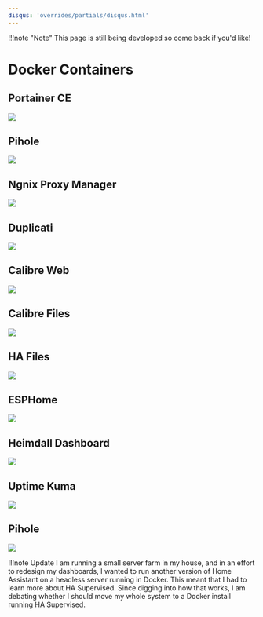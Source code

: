 ```yaml
---
disqus: 'overrides/partials/disqus.html'
---
```


!!!note "Note"
    This page is still being developed so
    come back if you'd like!

# Docker Containers
## Portainer CE

![](/images/portainer.webp)


## Pihole

![](/images/pihole.webp)

## Ngnix Proxy Manager

![](/images/nginx-proxy-manager1.webp)

## Duplicati

![](/images/duplicati.webp)


## Calibre Web

![](/images/calibre-web.webp)

## Calibre Files

![](/images/calibre-files.webp)

## HA Files

![](/images/ha-files.webp)

## ESPHome

![](/images/esphome.webp)

## Heimdall Dashboard

![](/images/heimdall.webp)

## Uptime Kuma

![](/images/uptime-kuma.webp)
## Pihole

![](/images/pihole.webp)

!!!note Update
    I am running a small server farm in my house, and in an effort to redesign my dashboards, I wanted to run another version of Home Assistant on a headless server running in Docker. This meant that I had to learn more about HA Supervised. Since digging into how that works, I am debating whether I should move my whole system to a Docker install running HA Supervised.    

